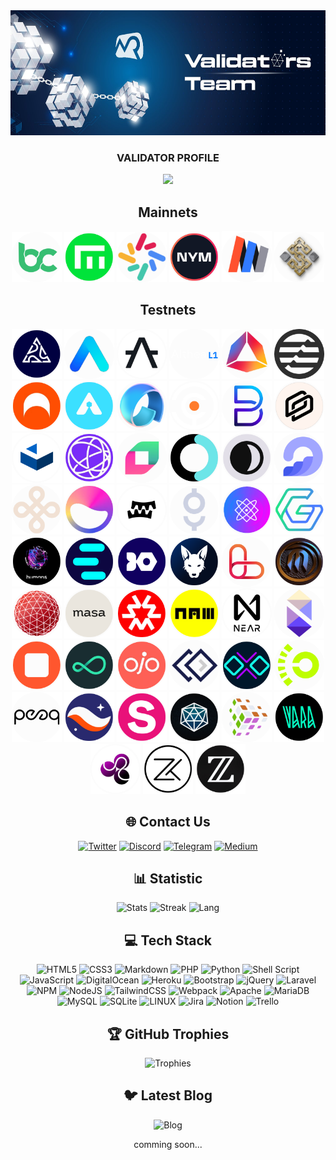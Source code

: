<div align="center">

  <img height="200" width="auto" src="https://raw.githubusercontent.com/ksalab/ksalab/main/img/1500x500.jpeg"  />

### VALIDATOR PROFILE

  <img src="https://visitor-badge.laobi.icu/badge?page_id=ksalab.ksalab&right_color=darkviolet">

## Mainnets

<a href="https://explorer.ksalab.xyz/bitcanna/staking/bcnavaloper103cx4ludlqd4q9eefamq5erk7tp65kch6pjutw" target="_blank"><img src="img/bitcanna.png" alt="Bitcanna" title="Bitcana" width="80" height="auto" style="max-width: 100%;"></a>
<a href="https://explorer.ksalab.xyz/empower/staking/empowervaloper1shkekeufxhxz962trpswj7qkhpjl39fsv70ujp" target="_blank"><img src="img/empower.png" title="Empower" width="80" height="auto" style="max-width: 100%;"></a>
<a href="https://explorer.ksalab.xyz/lambda/staking/lambvaloper125zhu6dzklddr7ctdek7zu8drwj28c7qc894mf" target="_black"><img src="./img/lambda.png" title="Lambda" width="80" height="auto" style="max-width: 100%;"></a>
<a href="https://explorer.nymtech.net/network-components/mixnode/1046" target="_black"><img src="./img/nym.png" title="NYM mixnode" width="80" height="auto" style="max-width: 100%;"></a>
<a href="https://www.minima.global/" target="_black"><img src="img/minima.png" title="Minima" width="80" height="auto" style="max-width: 100%;"></a>
<a href="https://explorer.ksalab.xyz/sgenet-1/staking/sgevaloper1e4n6enpatpe0a3eqw6gzcpgq2vgd9a3zcg8ffl" target="_blank"><img src="img/sixsigmasports.png" title="Sigma Sport" width="80" height="auto" style="max-width: 100%;"></a>

## Testnets

<a href="#" target="_blank"><img src="img/5ire.png" title="5ire" width="80" height="auto" style="max-width: 100%;"></a>
<a href="#" target="_blank"><img src="img/aleo.png" title="Aleo" width="80" height="auto" style="max-width: 100%;"></a>
<a href="#" target="_blank"><img src="img/alephzero.png" title="AlephZero" width="80" height="auto" style="max-width: 100%;"></a>
<a href="https://explorer.ksalab.xyz/althea/staking/altheavaloper14sazswzv2hvtkmsd8tzqzn99saujumqccgp8yt" target="_blank"><img src="img/althea.png" title="Althea" width="80" height="auto" style="max-width: 100%;"></a>
<a href="https://explorer.ksalab.xyz/galileo-3/staking/andrvaloper1panvq2thn0t8rkupyyxzt48uxf4kv9dfjsyzeh" target="_blank"><img src="img/andromeda.png" title="Andromeda" width="80" height="auto" style="max-width: 100%;"></a>
<a href="#" target="_blank"><img src="img/aptos.png" title="Aptos" width="80" height="auto" style="max-width: 100%;"></a>
<a href="#" target="_blank"><img src="img/archway.png" title="Archway" width="80" height="auto" style="max-width: 100%;"></a>
<a href="https://explorer.ksalab.xyz/arkeo/staking/tarkeovaloper1qznu5t6w3m8qfcx5evj96vnz7w57hndqyx9jva" target="_blank"><img src="img/arkeo.png" title="Arkeo" width="80" height="auto" style="max-width: 100%;"></a>
<a href="https://goldberg.avail.tools/#/staking" target="_blank"><img src="img/avail.png" title="Avail" width="80" height="auto" style="max-width: 100%;"></a>
<a href="https://explorer.ksalab.xyz/babylon/staking/bbnvaloper1pzpu636l3dyenc2psd648cysg7zfv8ldm6gjae" target="_blank"><img src="img/babylon.png" title="Babylon" width="80" height="auto" style="max-width: 100%;"></a>
<a href="#" target="_blank"><img src="img/bifrost.png" title="BiFrost" width="80" height="auto" style="max-width: 100%;"></a>
<a href="#" target="_blank"><img src="img/bundlr.png" title="Bundlr" width="80" height="auto" style="max-width: 100%;"></a>
<a href="https://explorer.ksalab.xyz/cascadia_6102-1/staking/cascadiavaloper1lpvdzmc30540y266djnlm9jwmakwzw2yu759jf" target="_blank"><img src="img/cascadia.png" title="Cascadia" width="80" height="auto" style="max-width: 100%;"></a>
<a href="#" target="_blank"><img src="img/celestia.png" title="Celestia" width="80" height="auto" style="max-width: 100%;"></a>
<a href="#" target="_blank"><img src="img/chainflip.png" title="Chainflip" width="80" height="auto" style="max-width: 100%;"></a>
<a href="https://defund.explorers.guru/validator/defundvaloper123hdphhtuyectk0n2p3u560qr3v3h3fru5sr3r" target="_blank"><img src="img/defund.png" title="DeFund" width="80" height="auto" style="max-width: 100%;"></a>
<a href="#" target="_blank"><img src="img/dusk.png" title="Dusk" width="80" height="auto" style="max-width: 100%;"></a>
<a href="https://explore.deweb.services/deweb/staking/dewebvaloper1fyv0j00pne5set2ws3r8jyl274hh94cvjeq3up" target="_blank"><img src="img/dws.png" title="DWS" width="80" height="auto" style="max-width: 100%;"></a>
<a href="https://github.com/ksalab/nodes/blob/main/node/dymension.md" target="_blank"><img src="img/dymension.png" title="Dymension" width="80" height="auto" style="max-width: 100%;"></a>
<a href="#" target="_blank"><img src="img/elixir.png" title="Elixir" width="80" height="auto" style="max-width: 100%;"></a>
<a href="https://telemetry.gear-tech.io/#list/0xd144f24baf0b991be22ea8dc7dd4540d9d1e971e6bf17b1770b9fc9c88272484" target="_blank"><img src="img/gear.png" title="Gear" width="80" height="auto" style="max-width: 100%;"></a>
<a href="https://github.com/ksalab/nodes/blob/main/node/gitopia.md" target="_blank"><img src="img/gitopia.png" title="Gitopia" width="80" height="auto" style="max-width: 100%;"></a>
<a href="#" target="_blank"><img src="img/gitshock.png" title="Gitshock" width="80" height="auto" style="max-width: 100%;"></a>
<a href="#" target="_blank"><img src="img/goracle.png" title="Goracle" width="80" height="auto" style="max-width: 100%;"></a>
<a href="#" target="_blank"><img src="img/humans.png" title="Humans" width="80" height="auto" style="max-width: 100%;"></a>
<a href="#" target="_blank"><img src="img/inery.png" title="Inery" width="80" height="auto" style="max-width: 100%;"></a>
<a href="#" target="_blank"><img src="img/ironfish.png" title="IronFish" width="80" height="auto" style="max-width: 100%;"></a>
<a href="#" target="_blank"><img src="img/jackal.png" title="Jackal" width="80" height="auto" style="max-width: 100%;"></a>
<a href="https://explorer.ksalab.xyz/lava-testnet-2/staking/lava@valoper1g7xt4prpusv8kutejj5rntg338q7s5uer56c28" target="_blank"><img src="img/lava.png" title="Lava" width="80" height="auto" style="max-width: 100%;"></a>
<a href="https://explorer.ksalab.xyz/mande-testnet-2/staking/mandevaloper18gudsfnsk8qcnhhludfjjurswrua227xs69ewl" target="_blank"><img src="img/mande.png" title="Mande" width="80" height="auto" style="max-width: 100%;"></a>
<a href="#" target="_blank"><img src="img/mars.png" title="Mars" width="80" height="auto" style="max-width: 100%;"></a>
<a href="#" target="_blank"><img src="img/masa.png" title="Masa" width="80" height="auto" style="max-width: 100%;"></a>
<a href="#" target="_blank"><img src="img/massa.png" title="Massa" width="80" height="auto" style="max-width: 100%;"></a>
<a href="#" target="_blank"><img src="img/namada.png" title="Namada" width="80" height="auto" style="max-width: 100%;"></a>
<a href="#" target="_blank"><img src="img/near.png" title="Near StakeWars 3" width="80" height="auto" style="max-width: 100%;"></a>
<a href="#" target="_blank"><img src="img/nibiru.png" title="Nibiru" width="80" height="auto" style="max-width: 100%;"></a>
<a href="#" target="_blank"><img src="img/nolus.png" title="Nolus" width="80" height="auto" style="max-width: 100%;"></a>
<a href="#" target="_blank"><img src="img/obol.png" title="Obol" width="80" height="auto" style="max-width: 100%;"></a>
<a href="#" target="_blank"><img src="img/ojo.png" title="Ojo" width="80" height="auto" style="max-width: 100%;"></a>
<a href="https://explore.okp4.network/" target="_blank"><img src="img/okp4.png" title="OKP4" width="80" height="auto" style="max-width: 100%;"></a>
<a href="#" target="_blank"><img src="img/ollo.png" title="Ollo" width="80" height="auto" style="max-width: 100%;"></a>
<a href="#" target="_blank"><img src="img/opside.png" title="Opside" width="80" height="auto" style="max-width: 100%;"></a>
<a href="#" target="_blank"><img src="img/peak.png" title="Peeq" width="80" height="auto" style="max-width: 100%;"></a>
<a href="#" target="_blank"><img src="img/starknet.png" title="StarkNet" width="80" height="auto" style="max-width: 100%;"></a>
<a href="https://explorer.stavr.tech/stride" target="_blank"><img src="img/stride.png" title="Stride" width="80" height="auto" style="max-width: 100%;"></a>
<a href="#" target="_blank"><img src="img/thepowerio.png" title="ThePower" width="80" height="auto" style="max-width: 100%;"></a>
<a href="https://explorer.tfsc.io/#/pc/index" target="_blank"><img src="img/transformers.png" title="Transformers" width="80" height="auto" style="max-width: 100%;"></a>
<a href="#" target="_blank"><img src="img/vara.png" title="Vara" width="80" height="auto" style="max-width: 100%;"></a>
<a href="#" target="_blank"><img src="img/wormhole.png" title="Wormhole" width="80" height="auto" style="max-width: 100%;"></a>
<a href="#" target="_blank"><img src="img/zeeka.png" title="Zeeka" width="80" height="auto" style="max-width: 100%;"></a>
<a href="#" target="_blank"><img src="img/ziesha.png" title="Ziesha" width="80" height="auto" style="max-width: 100%;"></a>

## 🌐 Contact Us

[![Twitter](https://img.shields.io/static/v1?message=Twitter&logo=x&label=&color=000000&logoColor=white&labelColor=&style=for-the-badge)](https://twitter.com/@ksa_lab)
[![Discord](https://img.shields.io/static/v1?message=Discord&logo=discord&label=&color=7289DA&logoColor=white&labelColor=&style=for-the-badge)](https://discord.com/)
[![Telegram](https://img.shields.io/static/v1?message=Telegram&logo=telegram&label=&color=2CA5E0&logoColor=white&labelColor=&style=for-the-badge)](https://t.me/ksalab)
[![Medium](https://img.shields.io/static/v1?message=Medium&logo=medium&label=&color=000000&logoColor=white&labelColor=&style=for-the-badge)](https://medium.com/@ksalab)

## 📊 Statistic

![Stats](https://github-readme-stats.vercel.app/api?username=ksalab&theme=dark&hide_border=false&include_all_commits=false&count_private=false)
![Streak](https://github-readme-streak-stats.herokuapp.com/?user=ksalab&theme=dark&hide_border=false)
![Lang](https://github-readme-stats.vercel.app/api/top-langs/?username=ksalab&theme=dark&hide_border=false&include_all_commits=false&count_private=false&layout=compact)

## 💻 Tech Stack

![HTML5](https://img.shields.io/badge/html5-%23E34F26.svg?style=for-the-badge&logo=html5&logoColor=white)
![CSS3](https://img.shields.io/badge/css3-%231572B6.svg?style=for-the-badge&logo=css3&logoColor=white)
![Markdown](https://img.shields.io/badge/markdown-%23000000.svg?style=for-the-badge&logo=markdown&logoColor=white)
![PHP](https://img.shields.io/badge/php-%23777BB4.svg?style=for-the-badge&logo=php&logoColor=white)
![Python](https://img.shields.io/badge/python-3670A0?style=for-the-badge&logo=python&logoColor=ffdd54)
![Shell Script](https://img.shields.io/badge/shell_script-%23121011.svg?style=for-the-badge&logo=gnu-bash&logoColor=white)
![JavaScript](https://img.shields.io/badge/javascript-%23323330.svg?style=for-the-badge&logo=javascript&logoColor=%23F7DF1E)
![DigitalOcean](https://img.shields.io/badge/DigitalOcean-%230167ff.svg?style=for-the-badge&logo=digitalOcean&logoColor=white)
![Heroku](https://img.shields.io/badge/heroku-%23430098.svg?style=for-the-badge&logo=heroku&logoColor=white)
![Bootstrap](https://img.shields.io/badge/bootstrap-%23563D7C.svg?style=for-the-badge&logo=bootstrap&logoColor=white)
![jQuery](https://img.shields.io/badge/jquery-%230769AD.svg?style=for-the-badge&logo=jquery&logoColor=white)
![Laravel](https://img.shields.io/badge/laravel-%23FF2D20.svg?style=for-the-badge&logo=laravel&logoColor=white)
![NPM](https://img.shields.io/badge/NPM-%23000000.svg?style=for-the-badge&logo=npm&logoColor=white)
![NodeJS](https://img.shields.io/badge/node.js-6DA55F?style=for-the-badge&logo=node.js&logoColor=white)
![TailwindCSS](https://img.shields.io/badge/tailwindcss-%2338B2AC.svg?style=for-the-badge&logo=tailwind-css&logoColor=white)
![Webpack](https://img.shields.io/badge/webpack-%238DD6F9.svg?style=for-the-badge&logo=webpack&logoColor=black)
![Apache](https://img.shields.io/badge/apache-%23D42029.svg?style=for-the-badge&logo=apache&logoColor=white)
![MariaDB](https://img.shields.io/badge/MariaDB-003545?style=for-the-badge&logo=mariadb&logoColor=white)
![MySQL](https://img.shields.io/badge/mysql-%2300f.svg?style=for-the-badge&logo=mysql&logoColor=white)
![SQLite](https://img.shields.io/badge/sqlite-%2307405e.svg?style=for-the-badge&logo=sqlite&logoColor=white)
![LINUX](https://img.shields.io/badge/Linux-FCC624?style=for-the-badge&logo=linux&logoColor=black)
![Jira](https://img.shields.io/badge/jira-%230A0FFF.svg?style=for-the-badge&logo=jira&logoColor=white)
![Notion](https://img.shields.io/badge/Notion-%23000000.svg?style=for-the-badge&logo=notion&logoColor=white)
![Trello](https://img.shields.io/badge/Trello-%23026AA7.svg?style=for-the-badge&logo=Trello&logoColor=white)

## 🏆 GitHub Trophies

![Trophies](https://github-profile-trophy.vercel.app/?username=ksalab&theme=radical&no-frame=false&no-bg=true&margin-w=4)

## 🐦 Latest Blog

![Blog](https://github-read-medium-git-main.pahlevikun.vercel.app/latest?limit=6&username=ksalab&theme=dark)

comming soon...
